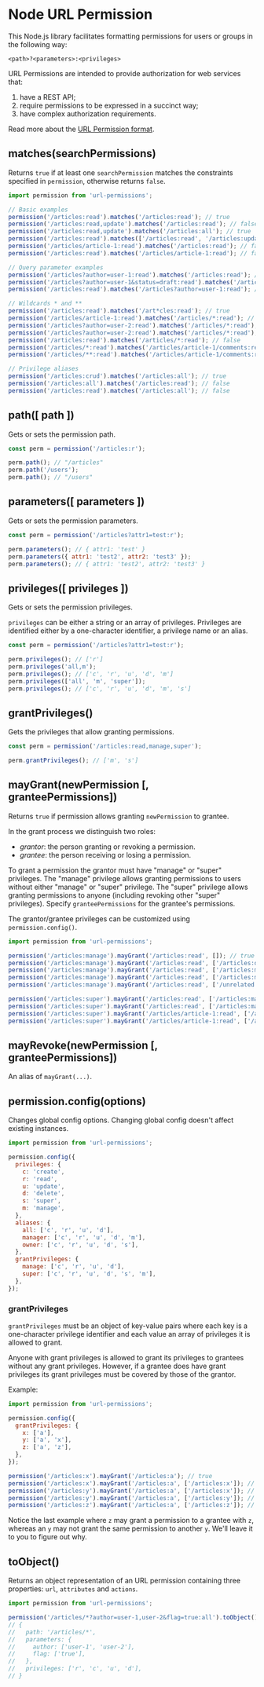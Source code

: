 # Node URL Permission

This Node.js library facilitates formatting permissions for users or groups in the following way:

```
<path>?<parameters>:<privileges>
```

URL Permissions are intended to provide authorization for web services that:

1. have a REST API;
2. require permissions to be expressed in a succinct way;
3. have complex authorization requirements.

Read more about the [URL Permission format](https://github.com/nielskrijger/url-permissions).

## matches(searchPermissions)

Returns `true` if at least one `searchPermission` matches the constraints specified in `permission`, otherwise returns `false`.

```js
import permission from 'url-permissions';

// Basic examples
permission('/articles:read').matches('/articles:read'); // true
permission('/articles:read,update').matches('/articles:read'); // false
permission('/articles:read,update').matches('/articles:all'); // true
permission('/articles:read').matches(['/articles:read', '/articles:update']); // true
permission('/articles/article-1:read').matches('/articles:read'); // false
permission('/articles:read').matches('/articles/article-1:read'); // false

// Query parameter examples
permission('/articles?author=user-1:read').matches('/articles:read'); // true
permission('/articles?author=user-1&status=draft:read').matches('/articles?author=user-1:read'); // true
permission('/articles:read').matches('/articles?author=user-1:read'); // false

// Wildcards * and **
permission('/articles:read').matches('/art*cles:read'); // true
permission('/articles/article-1:read').matches('/articles/*:read'); // true
permission('/articles?author=user-2:read').matches('/articles/*:read'); // false
permission('/articles?author=user-2:read').matches('/articles/*:read'); // false
permission('/articles:read').matches('/articles/*:read'); // false
permission('/articles/*:read').matches('/articles/article-1/comments:read'); // false
permission('/articles/**:read').matches('/articles/article-1/comments:read'); // true

// Privilege aliases
permission('/articles:crud').matches('/articles:all'); // true
permission('/articles:all').matches('/articles:read'); // false
permission('/articles:read').matches('/articles:all'); // false
```

## path([ path ])

Gets or sets the permission path.

```js
const perm = permission('/articles:r');

perm.path(); // "/articles"
perm.path('/users');
perm.path(); // "/users"
```

## parameters([ parameters ])

Gets or sets the permission parameters.

```js
const perm = permission('/articles?attr1=test:r');

perm.parameters(); // { attr1: 'test' }
perm.parameters({ attr1: 'test2', attr2: 'test3' });
perm.parameters(); // { attr1: 'test2', attr2: 'test3' }
```

## privileges([ privileges ])

Gets or sets the permission privileges.

`privileges` can be either a string or an array of privileges. Privileges are identified either by a one-character identifier, a privilege name or an alias.

```js
const perm = permission('/articles?attr1=test:r');

perm.privileges(); // ['r']
perm.privileges('all,m');
perm.privileges(); // ['c', 'r', 'u', 'd', 'm']
perm.privileges(['all', 'm', 'super']);
perm.privileges(); // ['c', 'r', 'u', 'd', 'm', 's']
```

## grantPrivileges()

Gets the privileges that allow granting permissions.

```js
const perm = permission('/articles:read,manage,super');

perm.grantPrivileges(); // ['m', 's']
```

## mayGrant(newPermission [, granteePermissions])

Returns `true` if permission allows granting `newPermission` to grantee.

In the grant process we distinguish two roles:

- *grantor*: the person granting or revoking a permission.
- *grantee*: the person receiving or losing a permission.

To grant a permission the grantor must have "manage" or "super" privileges. The "manage" privilege allows granting permissions to users without either "manage" or "super" privilege. The "super" privilege allows granting permissions to anyone (including revoking other "super" privileges). Specify `granteePermissions` for the grantee's permissions.

The grantor/grantee privileges can be customized using `permission.config()`.

```js
import permission from 'url-permissions';

permission('/articles:manage').mayGrant('/articles:read', []); // true
permission('/articles:manage').mayGrant('/articles:read', ['/articles:delete']); // true
permission('/articles:manage').mayGrant('/articles:read', ['/articles:manage']); // false
permission('/articles:manage').mayGrant('/articles:read', ['/articles:manage']); // false
permission('/articles:manage').mayGrant('/articles:read', ['/unrelated:super']); // true

permission('/articles:super').mayGrant('/articles:read', ['/articles:manage']); // true
permission('/articles:super').mayGrant('/articles:read', ['/articles:manage', '/different:read']); // true
permission('/articles:super').mayGrant('/articles/article-1:read', ['/articles:manage']); // true
permission('/articles:super').mayGrant('/articles/article-1:read', ['/articles:super']); // true
```

## mayRevoke(newPermission [, granteePermissions])

An alias of `mayGrant(...)`.

## permission.config(options)

Changes global config options. Changing global config doesn't affect existing instances.

```js
import permission from 'url-permissions';

permission.config({
  privileges: {
    c: 'create',
    r: 'read',
    u: 'update',
    d: 'delete',
    s: 'super',
    m: 'manage',
  },
  aliases: {
    all: ['c', 'r', 'u', 'd'],
    manager: ['c', 'r', 'u', 'd', 'm'],
    owner: ['c', 'r', 'u', 'd', 's'],
  },
  grantPrivileges: {
    manage: ['c', 'r', 'u', 'd'],
    super: ['c', 'r', 'u', 'd', 's', 'm'],
  },
});
```

### grantPrivileges

`grantPrivileges` must be an object of key-value pairs where each key is a one-character privilege identifier and each value an array of privileges it is allowed to grant.

Anyone with grant privileges is allowed to grant its privileges to grantees without any grant privileges. However, if a grantee does have grant privileges its grant privileges must be covered by those of the grantor.

Example:

```js
import permission from 'url-permissions';

permission.config({
  grantPrivileges: {
    x: ['a'],
    y: ['a', 'x'],
    z: ['a', 'z'],
  },
});

permission('/articles:x').mayGrant('/articles:a'); // true
permission('/articles:x').mayGrant('/articles:a', ['/articles:x']); // false
permission('/articles:y').mayGrant('/articles:a', ['/articles:x']); // true
permission('/articles:y').mayGrant('/articles:a', ['/articles:y']); // false
permission('/articles:z').mayGrant('/articles:a', ['/articles:z']); // true
```

Notice the last example where `z` may grant a permission to a grantee with `z`, whereas an `y` may not grant the same permission to another `y`. We'll leave it to you to figure out why.

## toObject()

Returns an object representation of an URL permission containing three
properties: `url`, `attributes` and `actions`.

```js
import permission from 'url-permissions';

permission('/articles/*?author=user-1,user-2&flag=true:all').toObject()
// {
//   path: '/articles/*',
//   parameters: {
//     author: ['user-1', 'user-2'],
//     flag: ['true'],
//   },
//   privileges: ['r', 'c', 'u', 'd'],
// }
```
